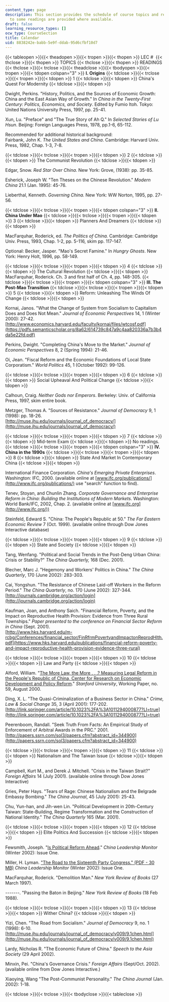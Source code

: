 ```yaml
---
content_type: page
description: This section provides the schedule of course topics and readings. Links
  to some readings are provided where available.
draft: false
learning_resource_types: []
ocw_type: CourseSection
title: Calendar
uid: 8838242e-babb-5e9f-ddab-95d6cfbf10d7
---
```

{{< tableopen >}}{{< theadopen >}}{{< tropen >}}{{< thopen >}}
LEC # 
{{< thclose >}}{{< thopen >}}
TOPICS
{{< thclose >}}{{< thopen >}}
READINGS
{{< thclose >}}{{< trclose >}}{{< theadclose >}}{{< tbodyopen >}}{{< tropen >}}{{< tdopen colspan="3" >}}
**I. Origins**
{{< tdclose >}}{{< trclose >}}{{< tropen >}}{{< tdopen >}}
1
{{< tdclose >}}{{< tdopen >}}
China's Quest For Modernity
{{< tdclose >}}{{< tdopen >}}

Dwight, Perkins. "History, Politics, and the Sources of Economic Growth: China and the East Asian Way of Growth." In *China in the Twenty-First Century: Politics, Economics, and Society*. Edited by Fumio Itoh. Tokyo: United Nations University Press, 1997, pp. 25-41.

Xun, Lu. "Preface" and "The True Story of Ah Q." In *Selected Stories of Lu Hsun*. Beijing: Foreign Languages Press, 1978, pp.1-6, 65-112.

Recommended for additional historical background:   
Fairbank, John K. *The United States and China*. Cambridge: Harvard Univ. Press, 1982, Chap. 1-3, 7-8.

{{< tdclose >}}{{< trclose >}}{{< tropen >}}{{< tdopen >}}
2
{{< tdclose >}}{{< tdopen >}}
The Communist Revolution
{{< tdclose >}}{{< tdopen >}}

Edgar, Snow. *Red Star Over China*. New York: Grove, (1938): pp. 35-85.

Esherick, Joseph W. "Ten Theses on the Chinese Revolution." *Modern China* 21.1 (Jan. 1995): 45-76.

Lieberthal, Kenneth. *Governing China.* New York: WW Norton, 1995, pp. 27-56.

{{< tdclose >}}{{< trclose >}}{{< tropen >}}{{< tdopen colspan="3" >}}
**II. China Under Mao**
{{< tdclose >}}{{< trclose >}}{{< tropen >}}{{< tdopen >}}
3
{{< tdclose >}}{{< tdopen >}}
Planners And Dreamers
{{< tdclose >}}{{< tdopen >}}

MacFarquhar, Roderick, ed. *The Politics of China.* Cambridge: Cambridge Univ. Press, 1993, Chap. 1-2, pp. 5-116, skim pp. 117-147.

Optional: Becker, Jasper. "Mao's Secret Famine." In *Hungry Ghosts*. New York: Henry Holt, 1996, pp. 58-149.

{{< tdclose >}}{{< trclose >}}{{< tropen >}}{{< tdopen >}}
4
{{< tdclose >}}{{< tdopen >}}
The Cultural Revolution
{{< tdclose >}}{{< tdopen >}}
MacFarquhar, Roderick. Ch. 3 and first half of Ch. 4, pp. 148-305.
{{< tdclose >}}{{< trclose >}}{{< tropen >}}{{< tdopen colspan="3" >}}
**III. The Post-Mao Transition**
{{< tdclose >}}{{< trclose >}}{{< tropen >}}{{< tdopen >}}
5
{{< tdclose >}}{{< tdopen >}}
Reform: Unleashing The Winds Of Change
{{< tdclose >}}{{< tdopen >}}

Kornai, Janos. "What the Change of System from Socialism to Capitalism Does and Does Not Mean." *Journal of Economic Perspectives* 14, 1 (Winter 2000): 27-42.   
[http://www.economics.harvard.edu/faculty/kornai/files/wtcosf.pdf](https://pdfs.semanticscholar.org/8a62/614739c847a9c4aa820336a7b3b4da5e22fd.pdf)

Perkins, Dwight. "Completing China's Move to the Market." *Journal of Economic Perspectives* 8, 2 (Spring 1994): 21-46.

Oi, Jean. "Fiscal Reform and the Economic Foundations of Local State Corporatism." *World Politics* 45, 1 (October 1992): 99-126.

{{< tdclose >}}{{< trclose >}}{{< tropen >}}{{< tdopen >}}
6
{{< tdclose >}}{{< tdopen >}}
Social Upheaval And Political Change
{{< tdclose >}}{{< tdopen >}}

Calhoun, Craig. *Neither Gods nor Emperors*. Berkeley: Univ. of California Press, 1997, skim entire book.

Metzger, Thomas A. "Sources of Resistance." *Journal of Democracy* 9, 1 (1998): pp. 18-26.   
[http://muse.jhu.edu/journals/journal_of_democracy/](http://muse.jhu.edu/journals/journal_of_democracy/)

{{< tdclose >}}{{< trclose >}}{{< tropen >}}{{< tdopen >}}
7
{{< tdclose >}}{{< tdopen >}}
Mid-term Exam
{{< tdclose >}}{{< tdopen >}}
No readings.
{{< tdclose >}}{{< trclose >}}{{< tropen >}}{{< tdopen colspan="3" >}}
**IV. China in the 1990s**
{{< tdclose >}}{{< trclose >}}{{< tropen >}}{{< tdopen >}}
8
{{< tdclose >}}{{< tdopen >}}
State And Market In Contemporary China
{{< tdclose >}}{{< tdopen >}}

International Finance Corporation. *China's Emerging Private Enterprises*. Washington: IFC, 2000. (available online at [www.ifc.org/publications/](http://www.ifc.org/publications/) use "search" function to find).

Tenev, Stoyan, and Chunlin Zhang. *Corporate Governance and Enterprise Reform in China: Building the Institutions of Modern Markets*. Washington: World Bank/IFC, 2002, Chap. 2. (available online at [www.ifc.org](http://www.ifc.org/))

Steinfeld, Edward S. "China: The People's Republic at 50." *The Far Eastern Economic Review* 7 (Oct. 1999). (available online through Dow Jones Interactive database)

{{< tdclose >}}{{< trclose >}}{{< tropen >}}{{< tdopen >}}
9
{{< tdclose >}}{{< tdopen >}}
State and Society
{{< tdclose >}}{{< tdopen >}}

Tang, Wenfang. "Political and Social Trends in the Post-Deng Urban China: Crisis or Stability?" *The China Quarterly,* 168 (Dec. 2001).

Blecher, Marc J. "Hegemony and Workers' Politics in China." *The China Quarterly*, 170 (June 2002): 283-303.

Cai, Yongshun. "The Resistance of Chinese Laid-off Workers in the Reform Period." *The China Quarterly*, no. 170 (June 2002): 327-344.   
[http://journals.cambridge.org/action/login](http://journals.cambridge.org/action/login)

Kaufman, Joan, and Anthony Saich. "Financial Reform, Poverty, and the Impact on Reproductive Health Provision: Evidence from Three Rural Townships." *Paper presented to the conference on Financial Sector Reform in China* (Sept. 2001).   
[http://www.hks.harvard.edu/m-rcbg/Conferences/financial_sector/FinRfrmPovertyandImpactonReprodHlth.pdf](https://www.hks.harvard.edu/publications/financial-reform-poverty-and-impact-reproductive-health-provision-evidence-three-rural)

{{< tdclose >}}{{< trclose >}}{{< tropen >}}{{< tdopen >}}
10
{{< tdclose >}}{{< tdopen >}}
Law and Party
{{< tdclose >}}{{< tdopen >}}

Alford, William. "[The More Law, the More . . .? Measuring Legal Reform in the People's Republic of China, Center for Research on Economic Development and Policy Reform](https://kingcenter.stanford.edu/publications/more-law-more-measuring-legal-reform-peoples-republic-china)." *Stanford University*, Working Paper, no. 59, August 2000.

Ding, X. L. "The Quasi-Criminalization of a Business Sector in China." *Crime, Law & Social Change* 35, 3 (April 2001): 177-202.   
[http://link.springer.com/article/10.1023%2FA%3A1011294000877?LI=true](http://link.springer.com/article/10.1023%2FA%3A1011294000877?LI=true)

Peerenboom, Randall. "Seek Truth From Facts: An Empirical Study of Enforcement of Arbitral Awards in the PRC." 2001.   
[http://papers.ssrn.com/sol3/papers.cfm?abstract_id=344900](http://papers.ssrn.com/sol3/papers.cfm?abstract_id=344900)

{{< tdclose >}}{{< trclose >}}{{< tropen >}}{{< tdopen >}}
11
{{< tdclose >}}{{< tdopen >}}
Nationalism and The Taiwan Issue
{{< tdclose >}}{{< tdopen >}}

Campbell, Kurt M., and Derek J. Mitchell. "Crisis in the Taiwan Strait?" *Foreign Affairs* 14 (July 2001). (available online through Dow Jones Interactive)

Gries, Peter Hays. "Tears of Rage: Chinese Nationalism and the Belgrade Embassy Bombing." *The China Journal*, 45 (July 2001): 25-43.

Chu, Yun-han, and Jih-wen Lin. "Political Development in 20th-Century Taiwan: State-Building, Regime Transformation and the Construction of National Identity." *The China Quarterly* 165 (Mar. 2001).

{{< tdclose >}}{{< trclose >}}{{< tropen >}}{{< tdopen >}}
12
{{< tdclose >}}{{< tdopen >}}
Elite Politics And Succession
{{< tdclose >}}{{< tdopen >}}

Fewsmith, Joseph. "[Is Political Reform Ahead](http://www.hoover.org/research/political-reform-ahead-beijing-confronts-problems-facing-society-and-ccp)." *China Leadership Monitor* (Winter 2002): Issue One.

Miller, H. Lyman. ["The Road to the Sixteenth Party Congress." (PDF - 30 MB)](http://www.hoover.org/sites/default/files/uploads/documents/clm1_LM.pdf) *China Leadership Monitor* (Winter 2002): Issue One. 

MacFarquhar, Roderick. "Demolition Man." *New York Review of Books* (27 March 1997).

\-------. "Passing the Baton in Beijing." *New York Review of Books* (18 Feb 1988).

{{< tdclose >}}{{< trclose >}}{{< tropen >}}{{< tdopen >}}
13
{{< tdclose >}}{{< tdopen >}}
Wither China?
{{< tdclose >}}{{< tdopen >}}

Yizi, Chen. "The Road from Socialism." *Journal of Democracy* 9, no. 1 (1998): 6-10.   
[http://muse.jhu.edu/journals/journal_of_democracy/v009/9.1chen.html](http://muse.jhu.edu/journals/journal_of_democracy/v009/9.1chen.html)

Lardy, Nicholas R. "The Economic Future of China." *Speech to the Asia Society* (29 April 2002).

Minxin, Pei. "China's Governance Crisis." *Foreign Affairs* (Sept/Oct. 2002).   
(available online from Dow Jones Interactive.)

Xiaoying, Wang "The Post-Communist Personality." *The China Journal* (Jan. 2002): 1-18.

{{< tdclose >}}{{< trclose >}}{{< tbodyclose >}}{{< tableclose >}}